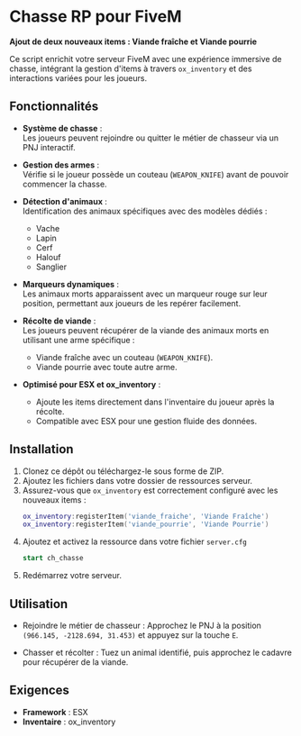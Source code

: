 # Chasse RP pour FiveM

**Ajout de deux nouveaux items : Viande fraîche et Viande pourrie**

Ce script enrichit votre serveur FiveM avec une expérience immersive de chasse, intégrant la gestion d'items à travers `ox_inventory` et des interactions variées pour les joueurs.

## Fonctionnalités

- **Système de chasse** :  
  Les joueurs peuvent rejoindre ou quitter le métier de chasseur via un PNJ interactif.

- **Gestion des armes** :  
  Vérifie si le joueur possède un couteau (`WEAPON_KNIFE`) avant de pouvoir commencer la chasse.

- **Détection d'animaux** :  
  Identification des animaux spécifiques avec des modèles dédiés :
  - Vache
  - Lapin
  - Cerf
  - Halouf
  - Sanglier

- **Marqueurs dynamiques** :  
  Les animaux morts apparaissent avec un marqueur rouge sur leur position, permettant aux joueurs de les repérer facilement.

- **Récolte de viande** :  
  Les joueurs peuvent récupérer de la viande des animaux morts en utilisant une arme spécifique :
  - Viande fraîche avec un couteau (`WEAPON_KNIFE`).
  - Viande pourrie avec toute autre arme.

- **Optimisé pour ESX et ox_inventory** :  
  - Ajoute les items directement dans l'inventaire du joueur après la récolte.
  - Compatible avec ESX pour une gestion fluide des données.

## Installation

1. Clonez ce dépôt ou téléchargez-le sous forme de ZIP.
2. Ajoutez les fichiers dans votre dossier de ressources serveur.
3. Assurez-vous que `ox_inventory` est correctement configuré avec les nouveaux items :
   ```lua
   ox_inventory:registerItem('viande_fraiche', 'Viande Fraîche')
   ox_inventory:registerItem('viande_pourrie', 'Viande Pourrie')
    ```
4. Ajoutez et activez la ressource dans votre fichier `server.cfg`
    ```sql
    start ch_chasse
    ```
5. Redémarrez votre serveur.

## Utilisation

- Rejoindre le métier de chasseur :
Approchez le PNJ à la position `(966.145, -2128.694, 31.453)` et appuyez sur la touche `E`.

- Chasser et récolter :
Tuez un animal identifié, puis approchez le cadavre pour récupérer de la viande.

## Exigences

- **Framework** : ESX
- **Inventaire** : ox_inventory